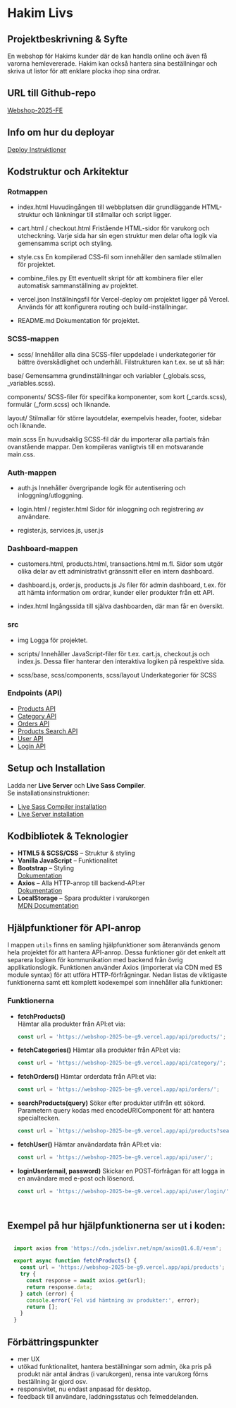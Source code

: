# Hakim Livs

## Projektbeskrivning & Syfte

En webshop för Hakims kunder där de kan handla online och även få varorna hemlevererade. Hakim kan också hantera sina beställningar och skriva ut listor för att enklare plocka ihop sina ordrar.

## URL till Github-repo

[Webshop-2025-FE](https://github.com/Becczs/Webshop-2025-FE.git)

## Info om hur du deployar

[Deploy Instruktioner](https://willandskill.notion.site/Projekt-upps-ttning-Frontend-1b617cd1771581d49123f895777366cb)


## Kodstruktur och Arkitektur

### Rotmappen
- index.html
  Huvudingången till webbplatsen där grundläggande HTML-struktur och länkningar till stilmallar och script ligger.

- cart.html / checkout.html
  Fristående HTML-sidor för varukorg och utcheckning. Varje sida har sin egen struktur men delar ofta logik via gemensamma script och styling.

- style.css
  En kompilerad CSS-fil som innehåller den samlade stilmallen för projektet.

- combine_files.py
  Ett eventuellt skript för att kombinera filer eller automatisk sammanställning av projektet.

- vercel.json
  Inställningsfil för Vercel-deploy om projektet ligger på Vercel. Används för att konfigurera routing och build-inställningar.

- README.md
  Dokumentation för projektet.

### SCSS-mappen
-  scss/
  Innehåller alla dina SCSS-filer uppdelade i underkategorier för bättre överskådlighet och underhåll. Filstrukturen kan t.ex. se ut så här:

 base/
  Gemensamma grundinställningar och variabler (_globals.scss, _variables.scss).

 components/
  SCSS-filer för specifika komponenter, som kort (_cards.scss), formulär (_form.scss) och liknande.

layout/
  Stilmallar för större layoutdelar, exempelvis header, footer, sidebar och liknande.

 main.scss
  En huvudsaklig SCSS-fil där du importerar alla partials från ovanstående mappar. Den kompileras vanligtvis till en motsvarande main.css.

### Auth-mappen
-  auth.js
  Innehåller övergripande logik för autentisering och inloggning/utloggning.

-  login.html / register.html
  Sidor för inloggning och registrering av användare.

-  register.js, services.js, user.js

### Dashboard-mappen
-  customers.html, products.html, transactions.html m.fl.
  Sidor som utgör olika delar av ett administrativt gränssnitt eller en intern dashboard.

-  dashboard.js, order.js, products.js
  Js filer för admin dashboard, t.ex. för att hämta information om ordrar, kunder eller produkter från ett API.

-  index.html
  Ingångssida till själva dashboarden, där man får en översikt.

### src
- img
  Logga för projektet.

- scripts/
  Innehåller JavaScript-filer för t.ex. cart.js, checkout.js och index.js. Dessa filer hanterar den interaktiva logiken på respektive sida.

- scss/base, scss/components, scss/layout
  Underkategorier för SCSS

### Endpoints (API)

- [Products API](https://webshop-2025-be-g9.vercel.app/api/products/)
- [Category API](https://webshop-2025-be-g9.vercel.app/api/category/)
- [Orders API](https://webshop-2025-be-g9.vercel.app/api/orders/)
- [Products Search API](https://webshop-2025-be-g9.vercel.app/api/products?search/)
- [User API](https://webshop-2025-be-g9.vercel.app/api/user/)
- [Login API](https://webshop-2025-be-g9.vercel.app/api/login/)

## Setup och Installation

Ladda ner **Live Server** och **Live Sass Compiler**.  
Se installationsinstruktioner:

- [Live Sass Compiler installation](https://dev.to/sampadsarker/install-and-customize-the-live-sass-compiler-19k9)
- [Live Server installation](https://code-you.org/students/resources/guides/install-live-server-in-vs-code/)

## Kodbibliotek & Teknologier

- **HTML5 & SCSS/CSS** – Struktur & styling
- **Vanilla JavaScript** – Funktionalitet
- **Bootstrap** – Styling  
  [Dokumentation](https://getbootstrap.com/docs/5.0/getting-started/introduction/)
- **Axios** – Alla HTTP-anrop till backend-API:er  
  [Dokumentation](https://axios-http.com/docs/intro)
- **LocalStorage** – Spara produkter i varukorgen  
  [MDN Documentation](https://developer.mozilla.org/en-US/docs/Web/API/Window/localStorage)

## Hjälpfunktioner för API-anrop

I mappen `utils` finns en samling hjälpfunktioner som återanvänds genom hela projektet för att hantera API-anrop. Dessa funktioner gör det enkelt att separera logiken för kommunikation med backend från övrig applikationslogik. Funktionen använder Axios (importerat via CDN med ES module syntax) för att utföra HTTP-förfrågningar. Nedan listas de viktigaste funktionerna samt ett komplett kodexempel som innehåller alla funktioner:

### Funktionerna
- **fetchProducts()**  
  Hämtar alla produkter från API:et via:  
  ```javascript
  const url = 'https://webshop-2025-be-g9.vercel.app/api/products/';

- **fetchCategories()**
  Hämtar alla produkter från API:et via:  
  ```javascript
  const url = 'https://webshop-2025-be-g9.vercel.app/api/category/';

- **fetchOrders()**
  Hämtar orderdata från API:et via:
  ```javascript
  const url = 'https://webshop-2025-be-g9.vercel.app/api/orders/';

- **searchProducts(query)**
  Söker efter produkter utifrån ett sökord. Parametern query kodas med encodeURIComponent för att hantera specialtecken.
  ```javascript
  const url = `https://webshop-2025-be-g9.vercel.app/api/products?search=${encodeURIComponent(query)}`;

- **fetchUser()**
  Hämtar användardata från API:et via:
  ```javascript
  const url = 'https://webshop-2025-be-g9.vercel.app/api/user/';

- **loginUser(email, password)**
  Skickar en POST-förfrågan för att logga in en användare med e-post och lösenord.
  ```javascript
  const url = 'https://webshop-2025-be-g9.vercel.app/api/user/login/'




## Exempel på hur hjälpfunktionerna ser ut i koden:
```javascript

  import axios from 'https://cdn.jsdelivr.net/npm/axios@1.6.8/+esm';

  export async function fetchProducts() {
    const url = 'https://webshop-2025-be-g9.vercel.app/api/products';
    try {
      const response = await axios.get(url);
      return response.data;
    } catch (error) {
      console.error('Fel vid hämtning av produkter:', error);
      return [];
    }
  }
```


  ## Förbättringspunkter
  - mer UX
  - utökad funktionalitet, hantera beställningar som admin, öka pris på produkt när antal ändras (i varukorgen),
    rensa inte varukorg förns beställning är gjord osv.
  - responsivitet, nu endast anpasad för desktop.
  - feedback till användare, laddningsstatus och felmeddelanden.




